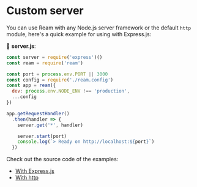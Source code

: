 # Custom server

You can use Ream with any Node.js server framework or the default `http` module, here's a quick example for using with Express.js:

📝 __server.js__:

```js
const server = require('express')()
const ream = require('ream')

const port = process.env.PORT || 3000
const config = require('./ream.config')
const app = ream({
  dev: process.env.NODE_ENV !== 'production',
  ...config
})

app.getRequestHandler()
  .then(handler => {
    server.get('*', handler)

    server.start(port)
    console.log(`> Ready on http://localhost:${port}`)
  })
```

Check out the source code of the examples:

- [With Express.js](https://github.com/ream/ream/tree/master/examples/custom-server-express)
- [With http](https://github.com/ream/ream/tree/master/examples/custom-server-http)
